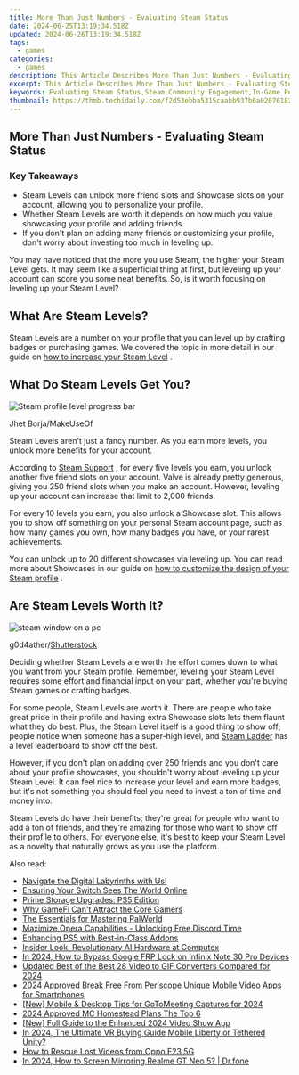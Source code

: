 ```yaml
---
title: More Than Just Numbers - Evaluating Steam Status
date: 2024-06-25T13:19:34.518Z
updated: 2024-06-26T13:19:34.518Z
tags:
  - games
categories:
  - games
description: This Article Describes More Than Just Numbers - Evaluating Steam Status
excerpt: This Article Describes More Than Just Numbers - Evaluating Steam Status
keywords: Evaluating Steam Status,Steam Community Engagement,In-Game Performance Metrics,Steam User Rankings,Valorant Status Check,Steam Game Statistics Analysis,Gaming Status Evaluation Tools
thumbnail: https://thmb.techidaily.com/f2d53ebba5315caabb937b6a02076182259db722e8470506c861929020be203d.jpg
---
```


## More Than Just Numbers - Evaluating Steam Status

### Key Takeaways

* Steam Levels can unlock more friend slots and Showcase slots on your account, allowing you to personalize your profile.
* Whether Steam Levels are worth it depends on how much you value showcasing your profile and adding friends.
* If you don't plan on adding many friends or customizing your profile, don't worry about investing too much in leveling up.

 You may have noticed that the more you use Steam, the higher your Steam Level gets. It may seem like a superficial thing at first, but leveling up your account can score you some neat benefits. So, is it worth focusing on leveling up your Steam Level?

## What Are Steam Levels?

 Steam Levels are a number on your profile that you can level up by crafting badges or purchasing games. We covered the topic in more detail in our guide on [how to increase your Steam Level](https://www.makeuseof.com/how-to-increase-steam-profile-level/) .

## What Do Steam Levels Get You?

![Steam profile level progress bar](https://static1.makeuseofimages.com/wordpress/wp-content/uploads/wm/2023/06/steam-profile-level-progress-bar-1.JPG)

Jhet Borja/MakeUseOf

 Steam Levels aren't just a fancy number. As you earn more levels, you unlock more benefits for your account.

 According to [Steam Support](https://help.steampowered.com/en/faqs/view/1F74-BE45-3AAC-1B47) , for every five levels you earn, you unlock another five friend slots on your account. Valve is already pretty generous, giving you 250 friend slots when you make an account. However, leveling up your account can increase that limit to 2,000 friends.

 For every 10 levels you earn, you also unlock a Showcase slot. This allows you to show off something on your personal Steam account page, such as how many games you own, how many badges you have, or your rarest achievements.

 You can unlock up to 20 different showcases via leveling up. You can read more about Showcases in our guide on [how to customize the design of your Steam profile](https://www.makeuseof.com/how-to-customize-design-steam-profile/) .

## Are Steam Levels Worth It?

![steam window on a pc](https://static1.makeuseofimages.com/wordpress/wp-content/uploads/2024/01/shutterstock_357785195.jpg)

 g0d4ather/[Shutterstock](https://www.shutterstock.com/image-photo/saransk-russia-january-03-2016-steam-357785195)

 Deciding whether Steam Levels are worth the effort comes down to what you want from your Steam profile. Remember, leveling your Steam Level requires some effort and financial input on your part, whether you're buying Steam games or crafting badges.

 For some people, Steam Levels are worth it. There are people who take great pride in their profile and having extra Showcase slots lets them flaunt what they do best. Plus, the Steam Level itself is a good thing to show off; people notice when someone has a super-high level, and [Steam Ladder](https://steamladder.com/) has a level leaderboard to show off the best.

 However, if you don't plan on adding over 250 friends and you don't care about your profile showcases, you shouldn't worry about leveling up your Steam Level. It can feel nice to increase your level and earn more badges, but it's not something you should feel you need to invest a ton of time and money into.

 Steam Levels do have their benefits; they're great for people who want to add a ton of friends, and they're amazing for those who want to show off their profile to others. For everyone else, it's best to keep your Steam Level as a novelty that naturally grows as you use the platform.


<ins class="adsbygoogle"
     style="display:block"
     data-ad-format="autorelaxed"
     data-ad-client="ca-pub-7571918770474297"
     data-ad-slot="1223367746"></ins>



<ins class="adsbygoogle"
     style="display:block"
     data-ad-client="ca-pub-7571918770474297"
     data-ad-slot="8358498916"
     data-ad-format="auto"
     data-full-width-responsive="true"></ins>

<span class="atpl-alsoreadstyle">Also read:</span>
<div><ul>
<li><a href="https://games-able.techidaily.com/navigate-the-digital-labyrinths-with-us/"><u>Navigate the Digital Labyrinths with Us!</u></a></li>
<li><a href="https://games-able.techidaily.com/ensuring-your-switch-sees-the-world-online/"><u>Ensuring Your Switch Sees The World Online</u></a></li>
<li><a href="https://games-able.techidaily.com/prime-storage-upgrades-ps5-edition/"><u>Prime Storage Upgrades: PS5 Edition</u></a></li>
<li><a href="https://games-able.techidaily.com/why-gamefi-cant-attract-the-core-gamers/"><u>Why GameFi Can't Attract the Core Gamers</u></a></li>
<li><a href="https://games-able.techidaily.com/the-essentials-for-mastering-palworld/"><u>The Essentials for Mastering PalWorld</u></a></li>
<li><a href="https://games-able.techidaily.com/maximize-opera-capabilities-unlocking-free-discord-time/"><u>Maximize Opera Capabilities - Unlocking Free Discord Time</u></a></li>
<li><a href="https://games-able.techidaily.com/enhancing-ps5-with-best-in-class-addons/"><u>Enhancing PS5 with Best-in-Class Addons</u></a></li>
<li><a href="https://games-able.techidaily.com/insider-look-revolutionary-ai-hardware-at-computex/"><u>Insider Look: Revolutionary AI Hardware at Computex</u></a></li>
<li><a href="https://bypass-frp.techidaily.com/in-2024-how-to-bypass-google-frp-lock-on-infinix-note-30-pro-devices-by-drfone-android/"><u>In 2024, How to Bypass Google FRP Lock on Infinix Note 30 Pro Devices</u></a></li>
<li><a href="https://ai-video-tools.techidaily.com/updated-best-of-the-best-28-video-to-gif-converters-compared-for-2024/"><u>Updated Best of the Best 28 Video to GIF Converters Compared for 2024</u></a></li>
<li><a href="https://extra-tips.techidaily.com/2024-approved-break-free-from-periscope-unique-mobile-video-apps-for-smartphones/"><u>2024 Approved  Break Free From Periscope  Unique Mobile Video Apps for Smartphones</u></a></li>
<li><a href="https://remote-screen-capture.techidaily.com/new-mobile-and-desktop-tips-for-gotomeeting-captures-for-2024/"><u>[New] Mobile & Desktop Tips for GoToMeeting Captures for 2024</u></a></li>
<li><a href="https://screen-sharing-recording.techidaily.com/2024-approved-mc-homestead-plans-the-top-6/"><u>2024 Approved  MC Homestead Plans  The Top 6</u></a></li>
<li><a href="https://some-techniques.techidaily.com/new-full-guide-to-the-enhanced-2024-video-show-app/"><u>[New] Full Guide to the Enhanced 2024 Video Show App</u></a></li>
<li><a href="https://some-skills.techidaily.com/in-2024-the-ultimate-vr-buying-guide-mobile-liberty-or-tethered-unity/"><u>In 2024, The Ultimate VR Buying Guide  Mobile Liberty or Tethered Unity?</u></a></li>
<li><a href="https://blog-min.techidaily.com/how-to-rescue-lost-videos-from-oppo-f23-5g-by-fonelab-android-recover-video/"><u>How to Rescue Lost Videos from Oppo F23 5G</u></a></li>
<li><a href="https://screen-mirror.techidaily.com/in-2024-how-to-screen-mirroring-realme-gt-neo-5-drfone-by-drfone-android/"><u>In 2024, How to Screen Mirroring Realme GT Neo 5? | Dr.fone</u></a></li>
</ul></div>
